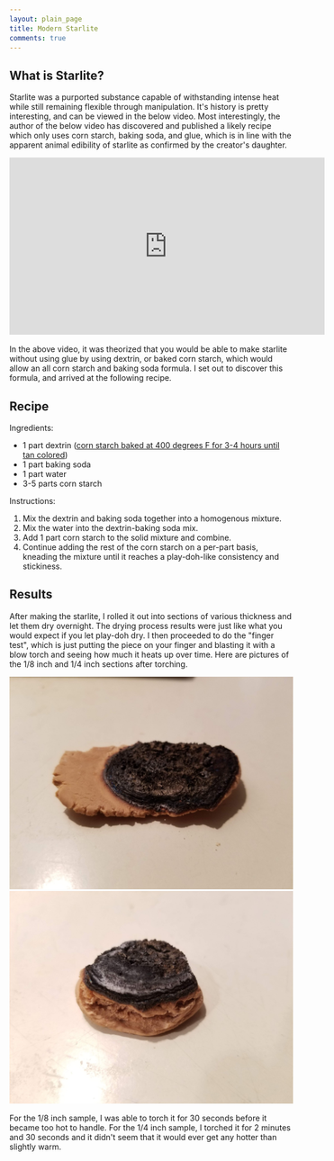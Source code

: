 ```yaml
---
layout: plain_page
title: Modern Starlite
comments: true
---
```

## What is Starlite?

Starlite was a purported substance capable of withstanding intense heat while still remaining flexible through manipulation. It's history is pretty interesting, and can be viewed in the below video. Most interestingly, the author of the below video has discovered and published a likely recipe which only uses corn starch, baking soda, and glue, which is in line with the apparent animal edibility of starlite as confirmed by the creator's daughter.

<iframe width="560" height="315" src="https://www.youtube-nocookie.com/embed/aqR4_UoBIzY" frameborder="0" allow="accelerometer; autoplay; encrypted-media; gyroscope; picture-in-picture" allowfullscreen></iframe>

In the above video, it was theorized that you would be able to make starlite without using glue by using dextrin, or baked corn starch, which would allow an all corn starch and baking soda formula. I set out to discover this formula, and arrived at the following recipe.

## Recipe

Ingredients:
* 1 part dextrin ([corn starch baked at 400 degrees F for 3-4 hours until tan colored](http://www.creagan.net/fireworks/dextrin.html))
* 1 part baking soda
* 1 part water
* 3-5 parts corn starch

Instructions:
1. Mix the dextrin and baking soda together into a homogenous mixture.
1. Mix the water into the dextrin-baking soda mix.
1. Add 1 part corn starch to the solid mixture and combine.
1. Continue adding the rest of the corn starch on a per-part basis, kneading the mixture until it reaches a play-doh-like consistency and stickiness.

## Results

After making the starlite, I rolled it out into sections of various thickness and let them dry overnight. The drying process results were just like what you would expect if you let play-doh dry. I then proceeded to do the "finger test", which is just putting the piece on your finger and blasting it with a blow torch and seeing how much it heats up over time. Here are pictures of the 1/8 inch and 1/4 inch sections after torching.

![1/8 inch starlite](/images/1-8-starlite.jpg)
![1/4 inch starlite](/images/1-4-starlite.jpg)

For the 1/8 inch sample, I was able to torch it for 30 seconds before it became too hot to handle. For the 1/4 inch sample, I torched it for 2 minutes and 30 seconds and it didn't seem that it would ever get any hotter than slightly warm.
